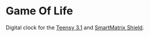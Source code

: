# Game Of Life

Digital clock for the [Teensy 3.1](http://pjrc.com) and [SmartMatrix Shield](http://pixelmatix.com).